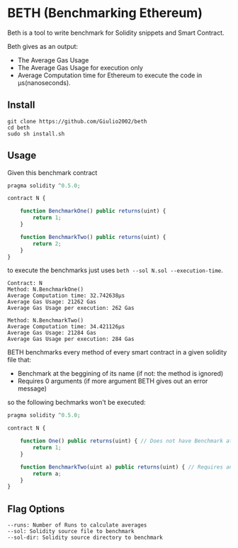 # BETH (Benchmarking Ethereum)
Beth is a tool to write benchmark for Solidity snippets and Smart Contract.

Beth gives as an output:
* The Average Gas Usage
* The Average Gas Usage for execution only
* Average Computation time for Ethereum to execute the code in µs(nanoseconds).
## Install
```
git clone https://github.com/Giulio2002/beth
cd beth
sudo sh install.sh
```
## Usage
Given this benchmark contract
```js
pragma solidity ^0.5.0;

contract N {

    function BenchmarkOne() public returns(uint) {
        return 1;
    }

    function BenchmarkTwo() public returns(uint) {
        return 2;
    }
}
```
to execute the benchmarks just uses `beth --sol N.sol --execution-time`.

```
Contract: N
Method: N.BenchmarkOne()
Average Computation time: 32.742638µs
Average Gas Usage: 21262 Gas
Average Gas Usage per execution: 262 Gas

Method: N.BenchmarkTwo()
Average Computation time: 34.421126µs
Average Gas Usage: 21284 Gas
Average Gas Usage per execution: 284 Gas
```
BETH benchmarks every method of every smart contract in a given solidity file that:
* Benchmark at the beggining of its name (if not: the method is ignored)
* Requires 0 arguments (if more argument BETH gives out an error message)

so the following bechmarks won't be executed:
```js
pragma solidity ^0.5.0;

contract N {

    function One() public returns(uint) { // Does not have Benchmark at the beggining of the name
        return 1;
    }

    function BenchmarkTwo(uint a) public returns(uint) { // Requires an argument
        return a;
    }
}
```
## Flag Options
```
--runs: Number of Runs to calculate averages
--sol: Solidity source file to benchmark
--sol-dir: Solidity source directory to benchmark
```